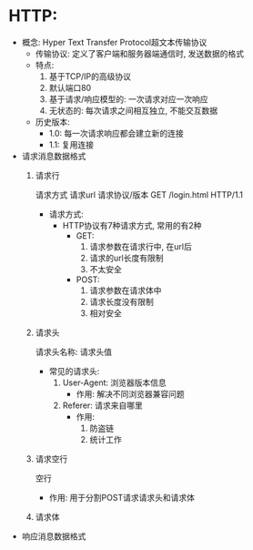 # HTTP:
* 概念: Hyper Text Transfer Protocol超文本传输协议
  * 传输协议: 定义了客户端和服务器端通信时, 发送数据的格式
  * 特点:
    1. 基于TCP/IP的高级协议
    2. 默认端口80
    3. 基于请求/响应模型的: 一次请求对应一次响应
    4. 无状态的: 每次请求之间相互独立, 不能交互数据
  * 历史版本:
    * 1.0: 每一次请求响应都会建立新的连接
    * 1.1: 复用连接
* 请求消息数据格式
  1. 请求行
     
     请求方式 请求url 请求协议/版本 GET /login.html HTTP/1.1
     * 请求方式:
       * HTTP协议有7种请求方式, 常用的有2种
         * GET: 
            1. 请求参数在请求行中, 在url后
            2. 请求的url长度有限制
            3. 不太安全
         * POST: 
             1. 请求参数在请求体中
             2. 请求长度没有限制
             3. 相对安全
  2. 请求头
     
     请求头名称: 请求头值
     * 常见的请求头:
       1. User-Agent: 浏览器版本信息
          * 作用: 解决不同浏览器兼容问题
       2. Referer: 请求来自哪里
          * 作用:
            1. 防盗链
            2. 统计工作
  3. 请求空行
  
     空行
     * 作用: 用于分割POST请求请求头和请求体
  4. 请求体
* 响应消息数据格式